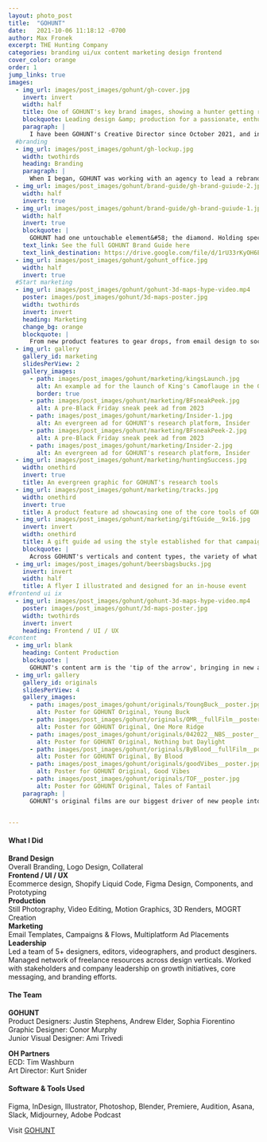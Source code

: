 ```yaml
---
layout: photo_post
title:  "GOHUNT"
date:   2021-10-06 11:18:12 -0700
author: Max Fronek
excerpt: THE Hunting Company
categories: branding ui/ux content marketing design frontend
cover_color: orange
order: 1
jump_links: true
images:
  - img_url: images/post_images/gohunt/gh-cover.jpg
    invert: invert
    width: half 
    title: One of GOHUNT's key brand images, showing a hunter getting ready for the 'real work' of packing out a harvest
    blockquote: Leading design &amp; production for a passionate, enthusiastic market&nbsp;leader
    paragraph: |
      I have been GOHUNT's Creative Director since October 2021, and in that time have led multiple design efforts across a diverse team and product set. GOHUNT's offering includes a SaaS platform, ecommerce storefront, content wing, and educational platform, and I've been intimately involved in the visual presentation and overall messaging of every part of it since starting. Whether as a team leader, stakeholder, or hands-on individual contributor, I'm always happy to roll up my sleeves and get the job done.  
  #branding
  - img_url: images/post_images/gohunt/gh-lockup.jpg
    width: twothirds
    heading: Branding
    paragraph: |
      When I began, GOHUNT was working with an agency to lead a rebranding effort and had run into a wall with communication and needs. I took over leadership of the project and successfully worked with the agency and our internal team to bring the project across the finish line.
  - img_url: images/post_images/gohunt/brand-guide/gh-brand-guiude-2.jpg
    width: half
    invert: true
  - img_url: images/post_images/gohunt/brand-guide/gh-brand-guiude-1.jpg
    width: half
    invert: true
    blockquote: |
      GOHUNT had one untouchable element&#58; the diamond. Holding special significance to the founder and his family, I put it at the center of the brand system as a single, unifying graphic.
    text_link: See the full GOHUNT Brand Guide here
    text_link_destination: https://drive.google.com/file/d/1rU33rKyOH6EMkPu8YOSI241uGDeHrcOA/view
  - img_url: images/post_images/gohunt/gohunt_office.jpg
    width: half
    invert: true
  #Start marketing
  - img_url: images/post_images/gohunt/gohunt-3d-maps-hype-video.mp4
    poster: images/post_images/gohunt/3d-maps-poster.jpg
    width: twothirds
    invert: invert
    heading: Marketing
    change_bg: orange
    blockquote: |
      From new product features to gear drops, from email design to social assets of all kinds, my role is to elevate and evolve what our audience sees and participates with. 
  - img_url: gallery
    gallery_id: marketing
    slidesPerView: 2
    gallery_images: 
      - path: images/post_images/gohunt/marketing/kingsLaunch.jpg
        alt: An example ad for the launch of King's Camoflauge in the GOHUNT Gear Shop 
        border: true
      - path: images/post_images/gohunt/marketing/BFsneakPeek.jpg
        alt: A pre-Black Friday sneak peek ad from 2023
      - path: images/post_images/gohunt/marketing/Insider-1.jpg
        alt: An evergreen ad for GOHUNT's research platform, Insider
      - path: images/post_images/gohunt/marketing/BFsneakPeek-2.jpg
        alt: A pre-Black Friday sneak peek ad from 2023
      - path: images/post_images/gohunt/marketing/Insider-2.jpg
        alt: An evergreen ad for GOHUNT's research platform, Insider
  - img_url: images/post_images/gohunt/marketing/huntingSuccess.jpg
    width: onethird
    invert: true
    title: An evergreen graphic for GOHUNT's research tools
  - img_url: images/post_images/gohunt/marketing/tracks.jpg
    width: onethird
    invert: true
    title: A product feature ad showcasing one of the core tools of GOHUNT's navigation platform
  - img_url: images/post_images/gohunt/marketing/giftGuide__9x16.jpg
    invert: invert
    width: onethird
    title: A gift guide ad using the style established for that campaign
    blockquote: |
      Across GOHUNT's verticals and content types, the variety of what we need to promote always keeps me on my toes and thinking of new ways to communicate with our audience while staying genuine to our brand values.
  - img_url: images/post_images/gohunt/beersbagsbucks.jpg
    invert: invert
    width: half
    title: A flyer I illustrated and designed for an in-house event
#frontend ui ix
  - img_url: images/post_images/gohunt/gohunt-3d-maps-hype-video.mp4
    poster: images/post_images/gohunt/3d-maps-poster.jpg
    width: twothirds
    invert: invert
    heading: Frontend / UI / UX
#content
  - img_url: blank
    heading: Content Production
    blockquote: |
      GOHUNT's content arm is the 'tip of the arrow', bringing in new audiences and introducing the brand to hunters of all kinds. From full-length original films to podcasts, I am responsible for making sure the production tema is on point.
  - img_url: gallery
    gallery_id: originals 
    slidesPerView: 4
    gallery_images:
      - path: images/post_images/gohunt/originals/YoungBuck__poster.jpg
        alt: Poster for GOHUNT Original, Young Buck
      - path: images/post_images/gohunt/originals/OMR__fullFilm__poster 2.jpg
        alt: Poster for GOHUNT Original, One More Ridge
      - path: images/post_images/gohunt/originals/042022__NBS__poster__A.jpg
        alt: Poster for GOHUNT Original, Nothing but Daylight
      - path: images/post_images/gohunt/originals/ByBlood__fullFilm__poster.jpg
        alt: Poster for GOHUNT Original, By Blood
      - path: images/post_images/gohunt/originals/goodVibes__poster.jpg
        alt: Poster for GOHUNT Original, Good Vibes
      - path: images/post_images/gohunt/originals/TOF__poster.jpg
        alt: Poster for GOHUNT Original, Tales of Fantail
    paragraph: |
      GOHUNT's original films are our biggest driver of new people into the ecosystem. After starting, I ensured their releases were lock in with promotional graphics, in-person events, ecommerce tie-ins, and a full marketing launch. This not only helped us get the most out of who saw them, but increased the average views as well.


---
```


#### What I Did
**Brand Design**  
Overall Branding, Logo Design, Collateral<br />
**Frontend / UI / UX**<br />
Ecommerce design, Shopify Liquid Code, Figma Design, Components, and Prototyping<br />
**Production**<br />
Still Photography, Video Editing, Motion Graphics, 3D Renders, MOGRT Creation<br />
**Marketing**<br />
Email Templates, Campaigns & Flows, Multiplatform Ad Placements<br />
**Leadership**<br />
Led a team of 5+ designers, editors, videographers, and product desginers. Managed network of freelance resources across design verticals. Worked with stakeholders and company leadership on growth initiatives, core messaging, and branding efforts. 

#### The Team
**GOHUNT**<br />
Product Designers: Justin Stephens, Andrew Elder, Sophia Fiorentino<br />
Graphic Designer: Conor Murphy<br />
Junior Visual Designer: Ami Trivedi<br>

**OH Partners**<br />
ECD: Tim Washburn<br />
Art Director: Kurt Snider<br />

#### Software &amp; Tools Used
Figma, InDesign, Illustrator, Photoshop, Blender, Premiere, Audition, Asana, Slack, Midjourney, Adobe Podcast

Visit [GOHUNT](http://gohunt.com)

